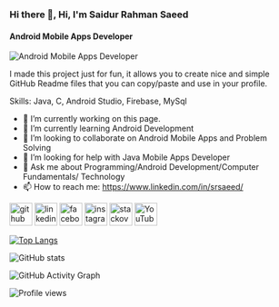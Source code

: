### Hi there 👋, Hi, I'm Saidur Rahman Saeed
#### Android Mobile Apps Developer
![Android Mobile Apps Developer](https://arturssmirnovs.github.io/github-profile-readme-generator/images/banner.png)

I made this project just for fun, it allows you to create nice and simple GitHub Readme files that you can copy/paste and use in your profile.

Skills: Java, C, Android Studio, Firebase, MySql

- 🔭 I’m currently working on this page. 
- 🌱 I’m currently learning Android Development 
- 👯 I’m looking to collaborate on Android Mobile Apps and Problem Solving 
- 🤔 I’m looking for help with Java Mobile Apps Developer 
- 💬 Ask me about Programming/Android Development/Computer Fundamentals/ Technology 
- 📫 How to reach me: https://www.linkedin.com/in/srsaeed/ 


[<img src='https://cdn.jsdelivr.net/npm/simple-icons@3.0.1/icons/github.svg' alt='github' height='40'>](https://github.com/https://github.com/saeed921)  [<img src='https://cdn.jsdelivr.net/npm/simple-icons@3.0.1/icons/linkedin.svg' alt='linkedin' height='40'>](https://www.linkedin.com/in/https://www.linkedin.com/in/srsaeed//)  [<img src='https://cdn.jsdelivr.net/npm/simple-icons@3.0.1/icons/facebook.svg' alt='facebook' height='40'>](https://www.facebook.com/https://www.facebook.com/srsaeed/)  [<img src='https://cdn.jsdelivr.net/npm/simple-icons@3.0.1/icons/instagram.svg' alt='instagram' height='40'>](https://www.instagram.com/https://www.instagram.com/srsaeed921//)  [<img src='https://cdn.jsdelivr.net/npm/simple-icons@3.0.1/icons/stackoverflow.svg' alt='stackoverflow' height='40'>](https://stackoverflow.com/users/https://stackoverflow.com/users/16828910/saidur-rahman-saeed)  [<img src='https://cdn.jsdelivr.net/npm/simple-icons@3.0.1/icons/youtube.svg' alt='YouTube' height='40'>](https://www.youtube.com/channel/https://www.youtube.com/channel/UCixhjBiDgjjfimqKZokhSFg)  

[![Top Langs](https://github-readme-stats.vercel.app/api/top-langs/?username=https://github.com/saeed921)](https://github.com/anuraghazra/github-readme-stats)

![GitHub stats](https://github-readme-stats.vercel.app/api?username=https://github.com/saeed921&show_icons=true)  

![GitHub Activity Graph](https://activity-graph.herokuapp.com/graph?username=https://github.com/saeed921)  

![Profile views](https://gpvc.arturio.dev/https://github.com/saeed921)  
